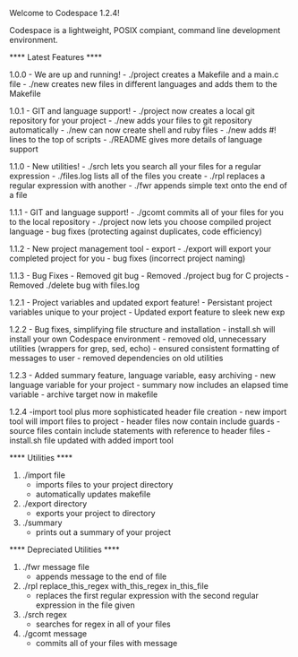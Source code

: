 Welcome to Codespace 1.2.4!

Codespace is a lightweight, POSIX compiant, command line development environment.

**** Latest  Features ****

1.0.0 - We are up and running!
	- ./project creates a Makefile and a main.c file
	- ./new creates new files in different languages and adds them to the Makefile
 
1.0.1 - GIT and language support!
	- ./project now creates a local git repository for your project
	- ./new adds your files to git repository automatically
	- ./new can now create shell and ruby files
	- ./new adds #! lines to the top of scripts
	- ./README gives more details of language support

1.1.0 - New utilities!
	- ./srch lets you search all your files for a regular expression
	- ./files.log lists all of the files you create
	- ./rpl replaces a regular expression with another
	- ./fwr appends simple text onto the end of a file 

1.1.1 - GIT and language support!
	- ./gcomt commits all of your files for you to the local repository
	- ./project now lets you choose compiled project language
	- bug fixes (protecting against duplicates, code efficiency)

1.1.2 - New project management tool - export
	- ./export will export your completed project for you
	- bug fixes (incorrect project naming)

1.1.3 - Bug Fixes
	- Removed git bug
	- Removed ./project bug for C projects
	- Removed ./delete bug with files.log

1.2.1 - Project variables and updated export feature!
      	- Persistant project variables unique to your project
	- Updated export feature to sleek new exp

1.2.2 - Bug fixes, simplifying file structure and installation
	- install.sh will install your own Codespace environment
	- removed old, unnecessary utilities (wrappers for grep, sed, echo)
	- ensured consistent formatting of messages to user
	- removed dependencies on old utilities

1.2.3 - Added summary feature, language variable, easy archiving
	- new language variable for your project
	- summary now includes an elapsed time variable
	- archive target now in makefile

1.2.4 -import tool plus more sophisticated header file creation
	- new import tool will import files to project
	- header files now contain include guards
 	- source files contain include statements with reference to header files
	- install.sh file updated with added import tool

**** Utilities ****
1. ./import file
	- imports files to your project directory
	- automatically updates makefile
2. ./export directory
	- exports your project to directory
3. ./summary
	- prints out a summary of your project

**** Depreciated Utilities ****
1. ./fwr message file
	- appends message to the end of file
2. ./rpl replace_this_regex with_this_regex in_this_file
	- replaces the first regular expression with the second regular expression in the file given
3. ./srch regex
	- searches for regex in all of your files
4. ./gcomt message
	- commits all of your files with message
